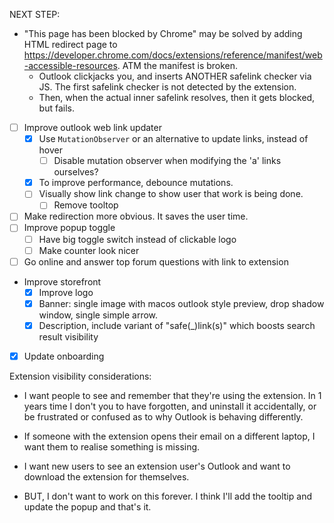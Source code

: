 NEXT STEP:
- "This page has been blocked by Chrome" may be solved by adding HTML redirect page to https://developer.chrome.com/docs/extensions/reference/manifest/web-accessible-resources. ATM the manifest is broken.
	- Outlook clickjacks you, and inserts ANOTHER safelink checker via JS. The first safelink checker is not detected by the extension.
	- Then, when the actual inner safelink resolves, then it gets blocked, but fails.

- [ ] Improve outlook web link updater
	- [x] Use `MutationObserver` or an alternative to update links, instead of hover
		- [ ] Disable mutation observer when modifying the 'a' links ourselves?
	- [x] To improve performance, debounce mutations.
	- [ ] Visually show link change to show user that work is being done.
		- [ ] Remove tooltop
- [ ] Make redirection more obvious. It saves the user time.
- [ ] Improve popup toggle
	- [ ] Have big toggle switch instead of clickable logo
	- [ ] Make counter look nicer
- [ ] Go online and answer top forum questions with link to extension
- Improve storefront
	- [x] Improve logo
	- [x] Banner: single image with macos outlook style preview, drop shadow window, single simple arrow.
	- [x] Description, include variant of "safe(\_)link(s)" which boosts search result visibility
- [x] Update onboarding

Extension visibility considerations:
- I want people to see and remember that they're using the extension. In 1 years time I don't you to have forgotten, and uninstall it accidentally, or be frustrated or confused as to why Outlook is behaving differently.
- If someone with the extension opens their email on a different laptop, I want them to realise something is missing.
- I want new users to see an extension user's Outlook and want to download the extension for themselves.


- BUT, I don't want to work on this forever. I think I'll add the tooltip and update the popup and that's it.